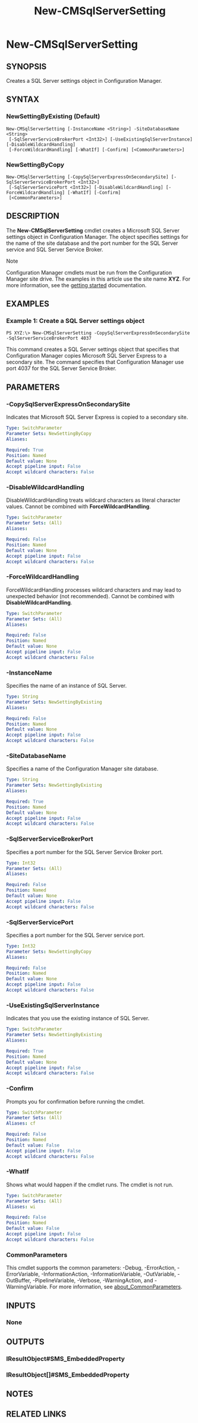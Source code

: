 ﻿---
description: Creates a SQL Server settings object in Configuration Manager.
external help file: AdminUI.PS.HS.dll-Help.xml
Module Name: ConfigurationManager
ms.date: 05/07/2019
schema: 2.0.0
title: New-CMSqlServerSetting
---

# New-CMSqlServerSetting

## SYNOPSIS
Creates a SQL Server settings object in Configuration Manager.

## SYNTAX

### NewSettingByExisting (Default)
```
New-CMSqlServerSetting [-InstanceName <String>] -SiteDatabaseName <String>
 [-SqlServerServiceBrokerPort <Int32>] [-UseExistingSqlServerInstance] [-DisableWildcardHandling]
 [-ForceWildcardHandling] [-WhatIf] [-Confirm] [<CommonParameters>]
```

### NewSettingByCopy
```
New-CMSqlServerSetting [-CopySqlServerExpressOnSecondarySite] [-SqlServerServiceBrokerPort <Int32>]
 [-SqlServerServicePort <Int32>] [-DisableWildcardHandling] [-ForceWildcardHandling] [-WhatIf] [-Confirm]
 [<CommonParameters>]
```

## DESCRIPTION
The **New-CMSqlServerSetting** cmdlet creates a Microsoft SQL Server settings object in Configuration Manager.
The object specifies settings for the name of the site database and the port number for the SQL Server service and SQL Server Service Broker.

> [!NOTE]
> Configuration Manager cmdlets must be run from the Configuration Manager site drive.
> The examples in this article use the site name **XYZ**. For more information, see the
> [getting started](/powershell/sccm/overview) documentation.

## EXAMPLES

### Example 1: Create a SQL Server settings object
```
PS XYZ:\> New-CMSqlServerSetting -CopySqlServerExpressOnSecondarySite -SqlServerServiceBrokerPort 4037
```

This command creates a SQL Server settings object that specifies that Configuration Manager copies Microsoft SQL Server Express to a secondary site.
The command specifies that Configuration Manager use port 4037 for the SQL Server Service Broker.

## PARAMETERS

### -CopySqlServerExpressOnSecondarySite
Indicates that Microsoft SQL Server Express is copied to a secondary site.

```yaml
Type: SwitchParameter
Parameter Sets: NewSettingByCopy
Aliases:

Required: True
Position: Named
Default value: None
Accept pipeline input: False
Accept wildcard characters: False
```

### -DisableWildcardHandling
DisableWildcardHandling treats wildcard characters as literal character values. Cannot be combined with **ForceWildcardHandling**.

```yaml
Type: SwitchParameter
Parameter Sets: (All)
Aliases:

Required: False
Position: Named
Default value: None
Accept pipeline input: False
Accept wildcard characters: False
```

### -ForceWildcardHandling
ForceWildcardHandling processes wildcard characters and may lead to unexpected behavior (not recommended). Cannot be combined with **DisableWildcardHandling**.

```yaml
Type: SwitchParameter
Parameter Sets: (All)
Aliases:

Required: False
Position: Named
Default value: None
Accept pipeline input: False
Accept wildcard characters: False
```

### -InstanceName
Specifies the name of an instance of SQL Server.

```yaml
Type: String
Parameter Sets: NewSettingByExisting
Aliases:

Required: False
Position: Named
Default value: None
Accept pipeline input: False
Accept wildcard characters: False
```

### -SiteDatabaseName
Specifies a name of the Configuration Manager site database.

```yaml
Type: String
Parameter Sets: NewSettingByExisting
Aliases:

Required: True
Position: Named
Default value: None
Accept pipeline input: False
Accept wildcard characters: False
```

### -SqlServerServiceBrokerPort
Specifies a port number for the SQL Server Service Broker port.

```yaml
Type: Int32
Parameter Sets: (All)
Aliases:

Required: False
Position: Named
Default value: None
Accept pipeline input: False
Accept wildcard characters: False
```

### -SqlServerServicePort
Specifies a port number for the SQL Server service port.

```yaml
Type: Int32
Parameter Sets: NewSettingByCopy
Aliases:

Required: False
Position: Named
Default value: None
Accept pipeline input: False
Accept wildcard characters: False
```

### -UseExistingSqlServerInstance
Indicates that you use the existing instance of SQL Server.

```yaml
Type: SwitchParameter
Parameter Sets: NewSettingByExisting
Aliases:

Required: True
Position: Named
Default value: None
Accept pipeline input: False
Accept wildcard characters: False
```

### -Confirm
Prompts you for confirmation before running the cmdlet.

```yaml
Type: SwitchParameter
Parameter Sets: (All)
Aliases: cf

Required: False
Position: Named
Default value: False
Accept pipeline input: False
Accept wildcard characters: False
```

### -WhatIf
Shows what would happen if the cmdlet runs.
The cmdlet is not run.

```yaml
Type: SwitchParameter
Parameter Sets: (All)
Aliases: wi

Required: False
Position: Named
Default value: False
Accept pipeline input: False
Accept wildcard characters: False
```

### CommonParameters
This cmdlet supports the common parameters: -Debug, -ErrorAction, -ErrorVariable, -InformationAction, -InformationVariable, -OutVariable, -OutBuffer, -PipelineVariable, -Verbose, -WarningAction, and -WarningVariable. For more information, see [about_CommonParameters](http://go.microsoft.com/fwlink/?LinkID=113216).

## INPUTS

### None

## OUTPUTS

### IResultObject#SMS_EmbeddedProperty

### IResultObject[]#SMS_EmbeddedProperty

## NOTES

## RELATED LINKS
